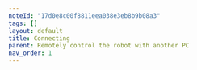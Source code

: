 ```yaml
---
noteId: "17d0e8c00f8811eea038e3eb8b9b08a3"
tags: []
layout: default
title: Connecting
parent: Remotely control the robot with another PC
nav_order: 1
---
```


